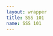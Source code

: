 ```yaml
---
layout: wrapper
title: SSS 101
name: SSS 101
---
```











<div id='product-component-1637025172095'></div>
<script type="text/javascript">
/*<![CDATA[*/
(function () {
  var scriptURL = 'https://sdks.shopifycdn.com/buy-button/latest/buy-button-storefront.min.js';
  if (window.ShopifyBuy) {
    if (window.ShopifyBuy.UI) {
      ShopifyBuyInit();
    } else {
      loadScript();
    }
  } else {
    loadScript();
  }
  function loadScript() {
    var script = document.createElement('script');
    script.async = true;
    script.src = scriptURL;
    (document.getElementsByTagName('head')[0] || document.getElementsByTagName('body')[0]).appendChild(script);
    script.onload = ShopifyBuyInit;
  }
  function ShopifyBuyInit() {
    var client = ShopifyBuy.buildClient({
      domain: 'number-shirts.myshopify.com',
      storefrontAccessToken: 'ecdff15321044e9d50802317cf5b5046',
    });
    ShopifyBuy.UI.onReady(client).then(function (ui) {
      ui.createComponent('product', {
        id: '7439347974369',
        node: document.getElementById('product-component-1637025172095'),
        moneyFormat: '%24%7B%7Bamount%7D%7D',
        options: {
  "product": {
    "styles": {
      "product": {
        "@media (min-width: 601px)": {
          "max-width": "100%",
          "margin-left": "0",
          "margin-bottom": "50px"
        },
        "text-align": "left"
      },
      "title": {
        "font-size": "26px"
      },
      "button": {
        "font-size": "17px",
        "padding-top": "16.5px",
        "padding-bottom": "16.5px",
        "color": "#e7e420",
        ":hover": {
          "color": "#e7e420",
          "background-color": "#cb6b36"
        },
        "background-color": "#e1773c",
        ":focus": {
          "background-color": "#cb6b36"
        },
        "border-radius": "0px"
      },
      "quantityInput": {
        "font-size": "17px",
        "padding-top": "16.5px",
        "padding-bottom": "16.5px"
      },
      "price": {
        "font-size": "18px"
      },
      "compareAt": {
        "font-size": "15.299999999999999px"
      },
      "unitPrice": {
        "font-size": "15.299999999999999px"
      }
    },
    "layout": "horizontal",
    "contents": {
      "img": false,
      "imgWithCarousel": true,
      "description": true
    },
    "width": "100%",
    "text": {
      "button": "Add to cart"
    }
  },
  "productSet": {
    "styles": {
      "products": {
        "@media (min-width: 601px)": {
          "margin-left": "-20px"
        }
      }
    }
  },
  "modalProduct": {
    "contents": {
      "img": false,
      "imgWithCarousel": true
    },
    "styles": {
      "product": {
        "@media (min-width: 601px)": {
          "max-width": "100%",
          "margin-left": "0px",
          "margin-bottom": "0px"
        }
      },
      "button": {
        "font-size": "17px",
        "padding-top": "16.5px",
        "padding-bottom": "16.5px",
        "color": "#e7e420",
        ":hover": {
          "color": "#e7e420",
          "background-color": "#cb6b36"
        },
        "background-color": "#e1773c",
        ":focus": {
          "background-color": "#cb6b36"
        },
        "border-radius": "0px"
      },
      "quantityInput": {
        "font-size": "17px",
        "padding-top": "16.5px",
        "padding-bottom": "16.5px"
      },
      "title": {
        "font-family": "Helvetica Neue, sans-serif",
        "font-weight": "bold",
        "font-size": "26px",
        "color": "#4c4c4c"
      },
      "price": {
        "font-family": "Helvetica Neue, sans-serif",
        "font-weight": "normal",
        "font-size": "18px",
        "color": "#4c4c4c"
      },
      "compareAt": {
        "font-family": "Helvetica Neue, sans-serif",
        "font-weight": "normal",
        "font-size": "15.299999999999999px",
        "color": "#4c4c4c"
      },
      "unitPrice": {
        "font-family": "Helvetica Neue, sans-serif",
        "font-weight": "normal",
        "font-size": "15.299999999999999px",
        "color": "#4c4c4c"
      }
    },
    "text": {
      "button": "Add to cart"
    }
  },
  "option": {},
  "cart": {
    "styles": {
      "button": {
        "font-size": "17px",
        "padding-top": "16.5px",
        "padding-bottom": "16.5px",
        "color": "#e7e420",
        ":hover": {
          "color": "#e7e420",
          "background-color": "#cb6b36"
        },
        "background-color": "#e1773c",
        ":focus": {
          "background-color": "#cb6b36"
        },
        "border-radius": "0px"
      },
      "cart": {
        "background-color": "#b1a0a0"
      },
      "footer": {
        "background-color": "#b1a0a0"
      }
    },
    "text": {
      "title": "Cartppppp",
      "total": "Subtotal",
      "empty": "Your cart is emptypo09",
      "notice": "Shipping and discount codes are added at checkout.\nthanks for fdfafafd",
      "button": "Checkoutlkk",
      "noteDescription": "Special instructions for seller.yablfaopafdsfsdfsdfsfdsfs dsfsdfsdfdsfsf\nfsdfdsfsfs\ndsfsfsfsf\n"
    },
    "contents": {
      "note": true
    },
    "popup": false
  },
  "toggle": {
    "styles": {
      "toggle": {
        "background-color": "#e1773c",
        ":hover": {
          "background-color": "#cb6b36"
        },
        ":focus": {
          "background-color": "#cb6b36"
        }
      },
      "count": {
        "font-size": "17px",
        "color": "#e7e420",
        ":hover": {
          "color": "#e7e420"
        }
      },
      "iconPath": {
        "fill": "#e7e420"
      }
    }
  }
},
      });
    });
  }
})();
/*]]>*/
</script>